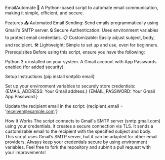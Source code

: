 EmailAutomate 📧
A Python-based script to automate email communication, making it simple, efficient, and secure.

Features
📤 Automated Email Sending: Send emails programmatically using Gmail's SMTP server.
🔒 Secure Authentication: Uses environment variables to protect email credentials.
📋 Customizable: Easily adjust subject, body, and recipient.
🛠️ Lightweight: Simple to set up and use, even for beginners.
Prerequisites
Before using this script, ensure you have the following:

Python 3.x installed on your system.
A Gmail account with App Passwords enabled (for added security).

Setup Instructions
{pip install smtplib email}


Set up your environment variables to securely store credentials:
{EMAIL_ADDRESS: Your Gmail address.}
{EMAIL_PASSWORD: Your Gmail App Password.}

Update the recipient email in the script:
{recipient_email = 'receiver@example.com'}


How It Works
The script connects to Gmail's SMTP server (smtp.gmail.com) using your credentials.
It creates a secure connection via TLS.
It sends a customizable email to the recipient with the specified subject and body.
This script uses Gmail’s SMTP server, but it can be adapted for other email providers.
Always keep your credentials secure by using environment variables.
Feel free to fork the repository and submit a pull request with your improvements!
